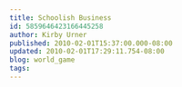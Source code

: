 ```yaml
---
title: Schoolish Business
id: 5859646423166445258
author: Kirby Urner
published: 2010-02-01T15:37:00.000-08:00
updated: 2010-02-01T17:29:11.754-08:00
blog: world_game
tags: 
---
```



